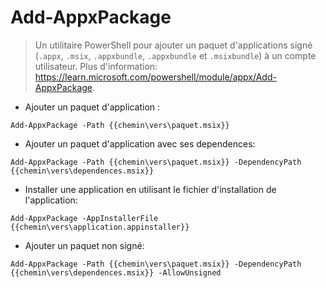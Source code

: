 # Add-AppxPackage

> Un utilitaire PowerShell pour ajouter un paquet d'applications signé (`.appx`, `.msix`, `.appxbundle`, `.appxbundle` et `.msixbundle`) à un compte utilisateur.
> Plus d'information: <https://learn.microsoft.com/powershell/module/appx/Add-AppxPackage>.

- Ajouter un paquet d'application :

`Add-AppxPackage -Path {{chemin\vers\paquet.msix}}`

- Ajouter un paquet d'application avec ses dependences:

`Add-AppxPackage -Path {{chemin\vers\paquet.msix}} -DependencyPath {{chemin\vers\dependences.msix}}`

- Installer une application en utilisant le fichier d'installation de l'application:

`Add-AppxPackage -AppInstallerFile {{chemin\vers\application.appinstaller}}`

- Ajouter un paquet non signé:

`Add-AppxPackage -Path {{chemin\vers\paquet.msix}} -DependencyPath {{chemin\vers\dependences.msix}} -AllowUnsigned`
